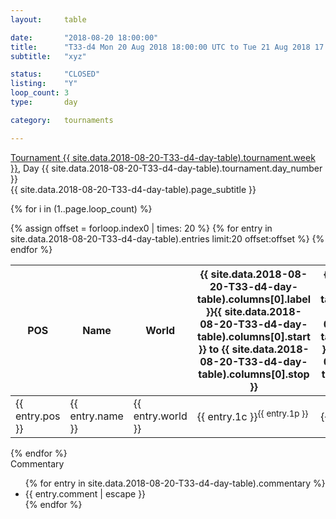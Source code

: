 ```yaml
---
layout: 	table

date: 		"2018-08-20 18:00:00"
title: 		"T33-d4 Mon 20 Aug 2018 18:00:00 UTC to Tue 21 Aug 2018 17:59:59 UTC"
subtitle: 	"xyz"

status:     "CLOSED"
listing:    "Y"
loop_count: 3
type:       day

category: 	tournaments

---
```

<div class="table_header">
  <span class="table_title"><a href="">Tournament {{ site.data.2018-08-20-T33-d4-day-table).tournament.week }}</a>, Day {{ site.data.2018-08-20-T33-d4-day-table).tournament.day_number }}</span><br>
  <span class="table_subtitle">{{ site.data.2018-08-20-T33-d4-day-table).page_subtitle }}</span>  
</div>

{% for i in (1..page.loop_count) %}
<br>
<table class="day_table">
  <colgroup>
    <col style="width:18px">
    <col style="width:55px">
    <col style="width:55px">
    <col style="width:10px">
    <col style="width:10px">
    <col style="width:10px">
    <col style="width:10px">
    <col style="width:10px">
    <col style="width:10px">
    <col style="width:10px">
    <col style="width:10px">
    <col style="width:10px">
    <col style="width:10px">
    <col style="width:10px">
    <col style="width:10px">
    <col style="width:10px">
    <col style="width:10px">
    <col style="width:10px">
    <col style="width:10px">
    <col style="width:10px">
    <col style="width:10px">
    <col style="width:10px">
    <col style="width:10px">
    <col style="width:10px">
    <col style="width:10px">
    <col style="width:10px">
    <col style="width:10px">
    <col style="width:18px">
  </colgroup>  
  <thead>
    <tr>
        <th>POS</th>
        <th class="AlignLeft">Name</th>
        <th class="AlignLeft">World</th>
        <th><a class="hideDisplay">{{ site.data.2018-08-20-T33-d4-day-table).columns[0].label }}<span class="showDisplayOnHover">{{ site.data.2018-08-20-T33-d4-day-table).columns[0].start }} to {{ site.data.2018-08-20-T33-d4-day-table).columns[0].stop }}</span></a></th>
        <th><a class="hideDisplay">{{ site.data.2018-08-20-T33-d4-day-table).columns[1].label }}<span class="showDisplayOnHover">{{ site.data.2018-08-20-T33-d4-day-table).columns[1].start }} to {{ site.data.2018-08-20-T33-d4-day-table).columns[1].stop }}</span></a></th>
        <th><a class="hideDisplay">{{ site.data.2018-08-20-T33-d4-day-table).columns[2].label }}<span class="showDisplayOnHover">{{ site.data.2018-08-20-T33-d4-day-table).columns[2].start }} to {{ site.data.2018-08-20-T33-d4-day-table).columns[2].stop }}</span></a></th>
        <th><a class="hideDisplay">{{ site.data.2018-08-20-T33-d4-day-table).columns[3].label }}<span class="showDisplayOnHover">{{ site.data.2018-08-20-T33-d4-day-table).columns[3].start }} to {{ site.data.2018-08-20-T33-d4-day-table).columns[3].stop }}</span></a></th>
        <th><a class="hideDisplay">{{ site.data.2018-08-20-T33-d4-day-table).columns[4].label }}<span class="showDisplayOnHover">{{ site.data.2018-08-20-T33-d4-day-table).columns[4].start }} to {{ site.data.2018-08-20-T33-d4-day-table).columns[4].stop }}</span></a></th>
        <th><a class="hideDisplay">{{ site.data.2018-08-20-T33-d4-day-table).columns[5].label }}<span class="showDisplayOnHover">{{ site.data.2018-08-20-T33-d4-day-table).columns[5].start }} to {{ site.data.2018-08-20-T33-d4-day-table).columns[5].stop }}</span></a></th>
        <th><a class="hideDisplay">{{ site.data.2018-08-20-T33-d4-day-table).columns[6].label }}<span class="showDisplayOnHover">{{ site.data.2018-08-20-T33-d4-day-table).columns[6].start }} to {{ site.data.2018-08-20-T33-d4-day-table).columns[6].stop }}</span></a></th>
        <th><a class="hideDisplay">{{ site.data.2018-08-20-T33-d4-day-table).columns[7].label }}<span class="showDisplayOnHover">{{ site.data.2018-08-20-T33-d4-day-table).columns[7].start }} to {{ site.data.2018-08-20-T33-d4-day-table).columns[7].stop }}</span></a></th>
        <th><a class="hideDisplay">{{ site.data.2018-08-20-T33-d4-day-table).columns[8].label }}<span class="showDisplayOnHover">{{ site.data.2018-08-20-T33-d4-day-table).columns[8].start }} to {{ site.data.2018-08-20-T33-d4-day-table).columns[8].stop }}</span></a></th>
        <th><a class="hideDisplay">{{ site.data.2018-08-20-T33-d4-day-table).columns[9].label }}<span class="showDisplayOnHover">{{ site.data.2018-08-20-T33-d4-day-table).columns[9].start }} to {{ site.data.2018-08-20-T33-d4-day-table).columns[9].stop }}</span></a></th>
        <th><a class="hideDisplay">{{ site.data.2018-08-20-T33-d4-day-table).columns[10].label }}<span class="showDisplayOnHover">{{ site.data.2018-08-20-T33-d4-day-table).columns[10].start }} to {{ site.data.2018-08-20-T33-d4-day-table).columns[10].stop }}</span></a></th>
        <th><a class="hideDisplay">{{ site.data.2018-08-20-T33-d4-day-table).columns[11].label }}<span class="showDisplayOnHover">{{ site.data.2018-08-20-T33-d4-day-table).columns[11].start }} to {{ site.data.2018-08-20-T33-d4-day-table).columns[11].stop }}</span></a></th>
        <th><a class="hideDisplay">{{ site.data.2018-08-20-T33-d4-day-table).columns[12].label }}<span class="showDisplayOnHover">{{ site.data.2018-08-20-T33-d4-day-table).columns[12].start }} to {{ site.data.2018-08-20-T33-d4-day-table).columns[12].stop }}</span></a></th>
        <th><a class="hideDisplay">{{ site.data.2018-08-20-T33-d4-day-table).columns[13].label }}<span class="showDisplayOnHover">{{ site.data.2018-08-20-T33-d4-day-table).columns[13].start }} to {{ site.data.2018-08-20-T33-d4-day-table).columns[13].stop }}</span></a></th>
        <th><a class="hideDisplay">{{ site.data.2018-08-20-T33-d4-day-table).columns[14].label }}<span class="showDisplayOnHover">{{ site.data.2018-08-20-T33-d4-day-table).columns[14].start }} to {{ site.data.2018-08-20-T33-d4-day-table).columns[14].stop }}</span></a></th>
        <th><a class="hideDisplay">{{ site.data.2018-08-20-T33-d4-day-table).columns[15].label }}<span class="showDisplayOnHover">{{ site.data.2018-08-20-T33-d4-day-table).columns[15].start }} to {{ site.data.2018-08-20-T33-d4-day-table).columns[15].stop }}</span></a></th>
        <th><a class="hideDisplay">{{ site.data.2018-08-20-T33-d4-day-table).columns[16].label }}<span class="showDisplayOnHover">{{ site.data.2018-08-20-T33-d4-day-table).columns[16].start }} to {{ site.data.2018-08-20-T33-d4-day-table).columns[16].stop }}</span></a></th>
        <th><a class="hideDisplay">{{ site.data.2018-08-20-T33-d4-day-table).columns[17].label }}<span class="showDisplayOnHover">{{ site.data.2018-08-20-T33-d4-day-table).columns[17].start }} to {{ site.data.2018-08-20-T33-d4-day-table).columns[17].stop }}</span></a></th>
        <th><a class="hideDisplay">{{ site.data.2018-08-20-T33-d4-day-table).columns[18].label }}<span class="showDisplayOnHover">{{ site.data.2018-08-20-T33-d4-day-table).columns[18].start }} to {{ site.data.2018-08-20-T33-d4-day-table).columns[18].stop }}</span></a></th>
        <th><a class="hideDisplay">{{ site.data.2018-08-20-T33-d4-day-table).columns[19].label }}<span class="showDisplayOnHover">{{ site.data.2018-08-20-T33-d4-day-table).columns[19].start }} to {{ site.data.2018-08-20-T33-d4-day-table).columns[19].stop }}</span></a></th>
        <th><a class="hideDisplay">{{ site.data.2018-08-20-T33-d4-day-table).columns[20].label }}<span class="showDisplayOnHover">{{ site.data.2018-08-20-T33-d4-day-table).columns[20].start }} to {{ site.data.2018-08-20-T33-d4-day-table).columns[20].stop }}</span></a></th>
        <th><a class="hideDisplay">{{ site.data.2018-08-20-T33-d4-day-table).columns[21].label }}<span class="showDisplayOnHover">{{ site.data.2018-08-20-T33-d4-day-table).columns[21].start }} to {{ site.data.2018-08-20-T33-d4-day-table).columns[21].stop }}</span></a></th>
        <th><a class="hideDisplay">{{ site.data.2018-08-20-T33-d4-day-table).columns[22].label }}<span class="showDisplayOnHover">{{ site.data.2018-08-20-T33-d4-day-table).columns[22].start }} to {{ site.data.2018-08-20-T33-d4-day-table).columns[22].stop }}</span></a></th>
        <th><a class="hideDisplay">{{ site.data.2018-08-20-T33-d4-day-table).columns[23].label }}<span class="showDisplayOnHover">{{ site.data.2018-08-20-T33-d4-day-table).columns[23].start }} to {{ site.data.2018-08-20-T33-d4-day-table).columns[23].stop }}</span></a></th>
        <th>Total</th>
    </tr>
  </thead>
  {% assign offset = forloop.index0 | times: 20 %}
<tbody>
{% for entry in site.data.2018-08-20-T33-d4-day-table).entries limit:20 offset:offset %}
  <tr>
    <td class="pl{{ entry.pos }}">{{ entry.pos }}</td>
    <td class="AlignLeft">{{ entry.name }}</td>
    <td class="AlignLeft">{{ entry.world }}</td>
    <td class="pl{{ entry.1p }}">{{ entry.1c }}<sup>{{ entry.1p }}</sup></td>
    <td class="pl{{ entry.2p }}">{{ entry.2c }}<sup>{{ entry.2p }}</sup></td>
    <td class="pl{{ entry.3p }}">{{ entry.3c }}<sup>{{ entry.3p }}</sup></td>
    <td class="pl{{ entry.4p }}">{{ entry.4c }}<sup>{{ entry.4p }}</sup></td>
    <td class="pl{{ entry.5p }}">{{ entry.5c }}<sup>{{ entry.5p }}</sup></td>
    <td class="pl{{ entry.6p }}">{{ entry.6c }}<sup>{{ entry.6p }}</sup></td>
    <td class="pl{{ entry.7p }}">{{ entry.7c }}<sup>{{ entry.7p }}</sup></td>
    <td class="pl{{ entry.8p }}">{{ entry.8c }}<sup>{{ entry.8p }}</sup></td>
    <td class="pl{{ entry.9p }}">{{ entry.9c }}<sup>{{ entry.9p }}</sup></td>
    <td class="pl{{ entry.10p }}">{{ entry.10c }}<sup>{{ entry.10p }}</sup></td>
    <td class="pl{{ entry.11p }}">{{ entry.11c }}<sup>{{ entry.11p }}</sup></td>
    <td class="pl{{ entry.12p }}">{{ entry.12c }}<sup>{{ entry.12p }}</sup></td>
    <td class="pl{{ entry.13p }}">{{ entry.13c }}<sup>{{ entry.13p }}</sup></td>
    <td class="pl{{ entry.14p }}">{{ entry.14c }}<sup>{{ entry.14p }}</sup></td>
    <td class="pl{{ entry.15p }}">{{ entry.15c }}<sup>{{ entry.15p }}</sup></td>
    <td class="pl{{ entry.16p }}">{{ entry.16c }}<sup>{{ entry.16p }}</sup></td>
    <td class="pl{{ entry.17p }}">{{ entry.17c }}<sup>{{ entry.17p }}</sup></td>
    <td class="pl{{ entry.18p }}">{{ entry.18c }}<sup>{{ entry.18p }}</sup></td>
    <td class="pl{{ entry.19p }}">{{ entry.19c }}<sup>{{ entry.19p }}</sup></td>
    <td class="pl{{ entry.20p }}">{{ entry.20c }}<sup>{{ entry.20p }}</sup></td>
    <td class="pl{{ entry.21p }}">{{ entry.21c }}<sup>{{ entry.21p }}</sup></td>
    <td class="pl{{ entry.22p }}">{{ entry.22c }}<sup>{{ entry.22p }}</sup></td>
    <td class="pl{{ entry.23p }}">{{ entry.23c }}<sup>{{ entry.23p }}</sup></td>
    <td class="pl{{ entry.24p }}">{{ entry.24c }}<sup>{{ entry.24p }}</sup></td>
    <td>{{ entry.total }}</td>
  </tr>
{% endfor %}  
</tbody>
</table>
<div class="leaderboard"></div>
{% endfor %}

<div class="commentary">
  <span class="commentary_title">Commentary</span>
  <ul>
    {% for entry in site.data.2018-08-20-T33-d4-day-table).commentary %}
    <li class="commentary_list">{{ entry.comment | escape }}</li>
    {% endfor %}
  </ul>
</div>



